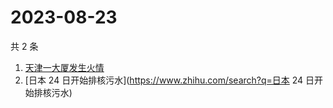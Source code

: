 # 2023-08-23

共 2 条

<!-- BEGIN ZHIHUSEARCH -->
<!-- 最后更新时间 Wed Aug 23 2023 09:40:46 GMT+0800 (China Standard Time) -->
1. [天津一大厦发生火情](https://www.zhihu.com/search?q=天津一大厦发生火情)
1. [日本 24 日开始排核污水](https://www.zhihu.com/search?q=日本 24 日开始排核污水)
<!-- END ZHIHUSEARCH -->
